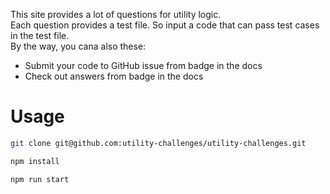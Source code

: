 This site provides a lot of questions for utility logic.  
Each question provides a test file. So input a code that can pass test cases in the test file.  
By the way, you cana also these:

- Submit your code to GitHub issue from badge in the docs
- Check out answers from badge in the docs

# Usage

```bash
git clone git@github.com:utility-challenges/utility-challenges.git
```

```bash
npm install
```

```bash
npm run start
```

